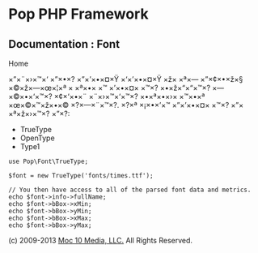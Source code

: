 Pop PHP Framework
=================

Documentation : Font
--------------------

Home

×”×¨×›×™×‘ ×”×•×? ×”×’×•×¤×Ÿ ×‘×’×•×¤×Ÿ ×ž× ×ª×— ×”×¢×•×ž×§ ×©×ž×—×œ×¦×ª
× ×ª×•× ×™ ×’×•×¤× ×™×? ×•×ž×“×“×™×? ×—×©×•×‘×™×? ×¢×‘×•×¨ ×¨×›×™×‘×™×?
×•×ª×•×›× ×™×•×ª ×œ×©×™×ž×•×© ×?×—×¨×™×?. ×?×ª ×¡×•×’×™ ×”×’×•×¤× ×™×?
×”× ×ª×ž×›×™×? ×”×?:

-   TrueType
-   OpenType
-   Type1

<!-- -->

    use Pop\Font\TrueType;

    $font = new TrueType('fonts/times.ttf');

    // You then have access to all of the parsed font data and metrics.
    echo $font->info->fullName;
    echo $font->bBox->xMin;
    echo $font->bBox->yMin;
    echo $font->bBox->xMax;
    echo $font->bBox->yMax;

\(c) 2009-2013 [Moc 10 Media, LLC.](http://www.moc10media.com) All
Rights Reserved.
